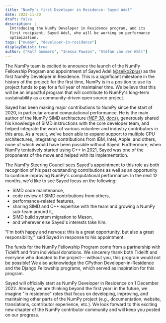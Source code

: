 ```yaml
---
title: "NumPy's first Developer in Residence: Sayed Adel"
date: 2022-11-30
draft: false
description: |
  Introducing the NumPy Developer in Residence program, and its
  first recipient, Sayed Adel, who will be working on performance
  optimization.
tags: ["numpy", "developer-in-residence"]
displayInList: true
author: ["Ralf Gommers", "Inessa Pawson", "Stéfan van der Walt"]
---
```


The NumPy team is excited to announce the launch of the NumPy Fellowship
Program and appointment of Sayed Adel
([@seiko2plus](https://github.com/seiko2plus)) as the first NumPy
Developer in Residence. This is a significant milestone in the history
of the project: for the first time, NumPy is in a position to use its
project funds to pay for a full year of maintainer time. We believe that
this will be an impactful program that will contribute to NumPy's
long-term sustainability as a community-driven open source project.

Sayed has been making major contributions to NumPy
since the start of 2020, in particular around computational performance.
He is the main author of the NumPy SIMD architecture ([_NEP
38_](https://numpy.org/neps/nep-0038-SIMD-optimizations.html),
[_docs_](https://numpy.org/devdocs/reference/simd/index.html)),
generously shared his knowledge of SIMD instructions with the core
developer team, and helped integrate the work of various volunteer and
industry contributors in this area. As a result, we've been able to
expand support to multiple CPU architectures, integrating contributions
from IBM, Intel, Apple, and others, none of which would have been
possible without Sayed. Furthermore, when NumPy tentatively started
using C++ in 2021, Sayed was one of the proponents of the move and
helped with its implementation.

The NumPy Steering Council sees Sayed's appointment to this role as both
recognition of his past outstanding contributions as well as an
opportunity to continue improving NumPy's computational performance. In
the next 12 months, we'd like to see Sayed focus on the following:

- SIMD code maintenance,
- code review of SIMD contributions from others,
- performance-related features,
- sharing SIMD and C++ expertise with the team and growing a NumPy
  sub-team around it,
- SIMD build system migration to Meson,
- and wherever else Sayed's interests take him.

"I'm both happy and nervous: this is a great opportunity, but also a
great responsibility," said Sayed in response to his appointment.

The funds for the NumPy Fellowship Program come from a partnership with
Tidelift and from individual donations. We sincerely thank both
Tidelift and everyone who donated to the project---without you, this
program would not be possible! We also acknowledge the CPython
Developer-in-Residence and the Django Fellowship programs, which
served as inspiration for this program.

Sayed will officially start as NumPy Developer in Residence on 1
December 2022. Already, we are thinking beyond the first year: in the
future, we imagine "in residence" roles that focus on developing,
improving, and maintaining other parts of the NumPy project (e.g.,
documentation, website, translations, contributor experience,
etc.). We look forward to this exciting new chapter of the NumPy
contributor community and will keep you posted on our progress.
